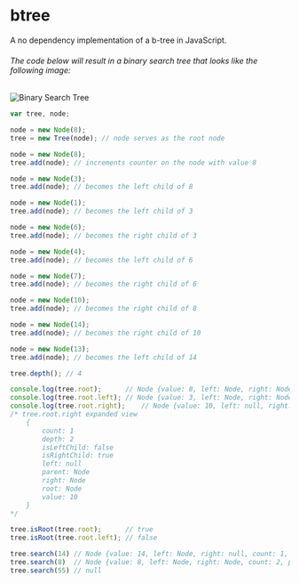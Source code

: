 # btree
A no dependency implementation of a b-tree in JavaScript.


###### The code below will result in a binary search tree that looks like the following image:

![Binary Search Tree](http://www.nczonline.net/images/wp-content/uploads/2009/06/500px-Binary_search_tree.svg_-300x250.png)
```javascript
var tree, node;

node = new Node(8);
tree = new Tree(node); // node serves as the root node

node = new Node(8);
tree.add(node); // increments counter on the node with value 8

node = new Node(3);
tree.add(node); // becomes the left child of 8

node = new Node(1);
tree.add(node); // becomes the left child of 3

node = new Node(6);
tree.add(node); // becomes the right child of 3

node = new Node(4);
tree.add(node); // becomes the left child of 6

node = new Node(7);
tree.add(node); // becomes the right child of 6

node = new Node(10);
tree.add(node); // becomes the right child of 8

node = new Node(14);
tree.add(node); // becomes the right child of 10

node = new Node(13);
tree.add(node); // becomes the left child of 14

tree.depth(); // 4

console.log(tree.root); 	 // Node {value: 8, left: Node, right: Node, count: 2, parent: null…}
console.log(tree.root.left); // Node {value: 3, left: Node, right: Node, count: 1, parent: Node…}
console.log(tree.root.right); 	 // Node {value: 10, left: null, right: Node, count: 1, parent: Node…}
/* tree.root.right expanded view
	{
		count: 1
		depth: 2
		isLeftChild: false
		isRightChild: true
		left: null
		parent: Node
		right: Node
		root: Node
		value: 10
	}
*/

tree.isRoot(tree.root); 	 // true
tree.isRoot(tree.root.left); // false

tree.search(14) // Node {value: 14, left: Node, right: null, count: 1, parent: Node…}
tree.search(8)  // Node {value: 8, left: Node, right: Node, count: 2, parent: null…}
tree.search(55) // null
```
